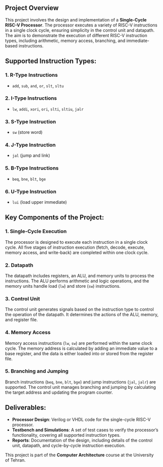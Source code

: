 ## Project Overview

This project involves the design and implementation of a **Single-Cycle RISC-V Processor**. The processor executes a variety of RISC-V instructions in a single clock cycle, ensuring simplicity in the control unit and datapath. The aim is to demonstrate the execution of different RISC-V instruction types, including arithmetic, memory access, branching, and immediate-based instructions.

## Supported Instruction Types:

### 1. R-Type Instructions
   - `add`, `sub`, `and`, `or`, `slt`, `sltu`

### 2. I-Type Instructions
   - `lw`, `addi`, `xori`, `ori`, `slti`, `sltiu`, `jalr`

### 3. S-Type Instruction
   - `sw` (store word)

### 4. J-Type Instruction
   - `jal` (jump and link)

### 5. B-Type Instructions
   - `beq`, `bne`, `blt`, `bge`

### 6. U-Type Instruction
   - `lui` (load upper immediate)

## Key Components of the Project:

### 1. Single-Cycle Execution
The processor is designed to execute each instruction in a single clock cycle. All five stages of instruction execution (fetch, decode, execute, memory access, and write-back) are completed within one clock cycle.

### 2. Datapath
The datapath includes registers, an ALU, and memory units to process the instructions. The ALU performs arithmetic and logic operations, and the memory units handle load (`lw`) and store (`sw`) instructions.

### 3. Control Unit
The control unit generates signals based on the instruction type to control the operation of the datapath. It determines the actions of the ALU, memory, and register file.

### 4. Memory Access
Memory access instructions (`lw`, `sw`) are performed within the same clock cycle. The memory address is calculated by adding an immediate value to a base register, and the data is either loaded into or stored from the register file.

### 5. Branching and Jumping
Branch instructions (`beq`, `bne`, `blt`, `bge`) and jump instructions (`jal`, `jalr`) are supported. The control unit manages branching and jumping by calculating the target address and updating the program counter.

## Deliverables:

- **Processor Design**: Verilog or VHDL code for the single-cycle RISC-V processor.
- **Testbench and Simulations**: A set of test cases to verify the processor’s functionality, covering all supported instruction types.
- **Reports**: Documentation of the design, including details of the control unit, datapath, and cycle-by-cycle instruction execution.

This project is part of the **Computer Architecture** course at the University of Tehran.
